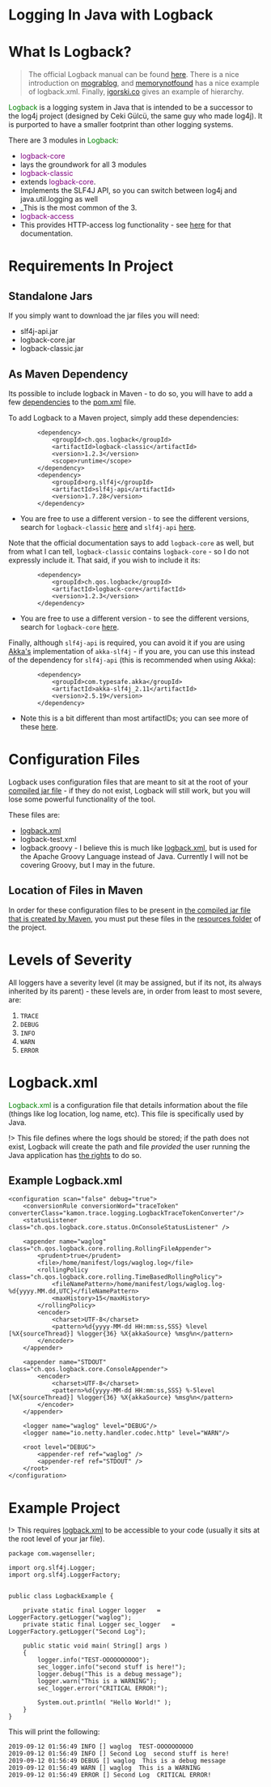 # Logging In Java with Logback

# What Is Logback?

> The official Logback manual can be found [here](https://logback.qos.ch/manual/index.html). There is a nice introduction on [mograblog](http://www.mograblog.com/2013/03/slf4j-with-logback-in-maven-project.html), and [memorynotfound](https://memorynotfound.com/logback-logback-xml-configuration-example/) has a nice example of logback.xml. Finally, [igorski.co](https://igorski.co/java/logging/log-hierarchy-logback/) gives an example of hierarchy.

<font color="green">Logback</font> is a logging system in Java that is intended to be a successor to the log4j project (designed by Ceki Gülcü, the same guy who made log4j). It is purported to have a smaller footprint than other logging systems.

There are 3 modules in <font color="green">Logback</font>:
* <font color="purple">logback-core</font>
 * lays the groundwork for all 3 modules
* <font color="purple">logback-classic</font>
 * extends <font color="purple">logback-core</font>.
 * Implements the SLF4J API, so you can switch between log4j and java.util.logging as well
 * _This is the most common of the 3.
* <font color="purple">logback-access</font>
 * This provides HTTP-access log functionality - see [here](https://logback.qos.ch/access.html) for that documentation.




# Requirements In Project

## Standalone Jars

If you simply want to download the jar files you will need:
* slf4j-api.jar
* logback-core.jar
* logback-classic.jar

## As Maven Dependency

Its possible to include logback in Maven - to do so, you will have to add a few [dependencies](learn_to_code/java/maven?id=adding-dependencies-to-maven) to the [pom.xml](learn_to_code/java/maven?id=pomxml) file.

To add Logback to a Maven project, simply add these dependencies:
```
		<dependency>
			<groupId>ch.qos.logback</groupId>
			<artifactId>logback-classic</artifactId>
			<version>1.2.3</version>
			<scope>runtime</scope>
		</dependency>		
		<dependency>
			<groupId>org.slf4j</groupId>
			<artifactId>slf4j-api</artifactId>
			<version>1.7.28</version>
		</dependency>		
```
* You are free to use a different version - to see the different versions, search for `logback-classic` [here](https://mvnrepository.com/artifact/ch.qos.logback/logback-classic) and `slf4j-api` [here](https://mvnrepository.com/artifact/org.slf4j/slf4j-api).

Note that the official documentation says to add `logback-core` as well, but from what I can tell, `logback-classic` contains `logback-core` - so I do not expressly include it. That said, if you wish to include it its:
```
		<dependency>
			<groupId>ch.qos.logback</groupId>
			<artifactId>logback-core</artifactId>
			<version>1.2.3</version>
		</dependency>	
```
* You are free to use a different version - to see the different versions, search for `logback-core` [here](https://mvnrepository.com/artifact/ch.qos.logback/logback-core).

Finally, although `slf4j-api` is required, you can avoid it if you are using [Akka's](learn_to_code/java/akka/) implementation of `akka-slf4j` - if you are, you can use this instead of the dependency for `slf4j-api` (this is recommended when using Akka):
```
		<dependency>
			<groupId>com.typesafe.akka</groupId>
			<artifactId>akka-slf4j_2.11</artifactId>
			<version>2.5.19</version>
		</dependency>
```
* Note this is a bit different than most artifactIDs; you can see more of these [here](https://mvnrepository.com/artifact/com.typesafe.akka/akka-slf4j).

# Configuration Files

Logback uses configuration files that are meant to sit at the root of your [compiled jar file](learn_to_code/java/java_basics?id=jar-files) - if they do not exist, Logback will still work, but you will lose some powerful functionality of the tool.

These files are:
* [logback.xml](learn_to_code/java/logback?id=logbackxml)
* logback-test.xml
* logback.groovy - I believe this is much like [logback.xml](learn_to_code/java/logback?id=logbackxml), but is used for the Apache Groovy Language instead of Java. Currently I will not be covering Groovy, but I may in the future.


## Location of Files in Maven

In order for these configuration files to be present in [the compiled jar file that is created by Maven](learn_to_code/java/maven?id=the-compiled-jar-file), you must put these files in the [resources folder](learn_to_code/java/maven?id=resources-in-maven) of the project.

# Levels of Severity

All loggers have a severity level (it may be assigned, but if its not, its always inherited by its parent) - these levels are, in order from least to most severe, are:
1. `TRACE`
2. `DEBUG`
3. `INFO`
4. `WARN`
5. `ERROR`




# Logback.xml

<font color="green">Logback.xml</font> is a configuration file that details information about the file (things like log location, log name, etc). This file is specifically used by Java.

!> This file defines where the logs should be stored; if the path does not exist, Logback will create the path and file _provided_ the user running the Java application has [the rights](ubuntu/linux_notes?id=changing-file-permissions) to do so.

## Example Logback.xml

```
<configuration scan="false" debug="true">
	<conversionRule conversionWord="traceToken" converterClass="kamon.trace.logging.LogbackTraceTokenConverter"/>
	<statusListener class="ch.qos.logback.core.status.OnConsoleStatusListener" />
	
	<appender name="waglog" class="ch.qos.logback.core.rolling.RollingFileAppender">
		<prudent>true</prudent>
		<file>/home/manifest/logs/waglog.log</file>
		<rollingPolicy class="ch.qos.logback.core.rolling.TimeBasedRollingPolicy">
			<fileNamePattern>/home/manifest/logs/waglog.log-%d{yyyy.MM.dd,UTC}</fileNamePattern>
			<maxHistory>15</maxHistory>
		</rollingPolicy>
		<encoder>
			<charset>UTF-8</charset>
			<pattern>%d{yyyy-MM-dd HH:mm:ss,SSS} %level [%X{sourceThread}] %logger{36} %X{akkaSource} %msg%n</pattern>
		</encoder>
	</appender>
	
	<appender name="STDOUT" class="ch.qos.logback.core.ConsoleAppender">
		<encoder>
			<charset>UTF-8</charset>
			<pattern>%d{yyyy-MM-dd HH:mm:ss,SSS} %-5level [%X{sourceThread}] %logger{36} %X{akkaSource} %msg%n</pattern>
		</encoder>
	</appender>
	
	<logger name="waglog" level="DEBUG"/>
	<logger name="io.netty.handler.codec.http" level="WARN"/>

	<root level="DEBUG">
		<appender-ref ref="waglog" />
		<appender-ref ref="STDOUT" />
	</root>
</configuration>
```

# Example Project

!> This requires [logback.xml](learn_to_code/java/logback?id=logbackxml) to be accessible to your code (usually it sits at the root level of your jar file).

```
package com.wagenseller;

import org.slf4j.Logger;
import org.slf4j.LoggerFactory;


public class LogbackExample {

    private static final Logger logger   = LoggerFactory.getLogger("waglog");
    private static final Logger sec_logger   = LoggerFactory.getLogger("Second Log");

    public static void main( String[] args )
    {
        logger.info("TEST-OOOOOOOOOO");
        sec_logger.info("second stuff is here!");
        logger.debug("This is a debug message");
        logger.warn("This is a WARNING");
        sec_logger.error("CRITICAL ERROR!");
        
        System.out.println( "Hello World!" );
    }
}
```

This will print the following:
```
2019-09-12 01:56:49 INFO [] waglog  TEST-OOOOOOOOOO
2019-09-12 01:56:49 INFO [] Second Log  second stuff is here!
2019-09-12 01:56:49 DEBUG [] waglog  This is a debug message
2019-09-12 01:56:49 WARN [] waglog  This is a WARNING
2019-09-12 01:56:49 ERROR [] Second Log  CRITICAL ERROR!
```

